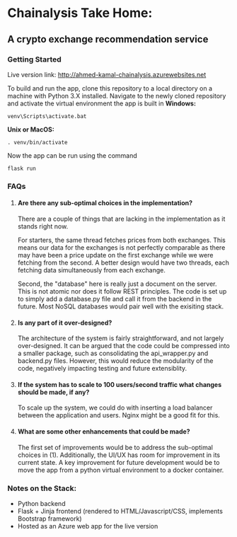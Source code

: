# Chainalysis Take Home:
## A crypto exchange recommendation service

### Getting Started

Live version link: http://ahmed-kamal-chainalysis.azurewebsites.net

To build and run the app, clone this repository to a local directory on a machine with Python 3.X installed. Navigate to the newly cloned repository and activate the virtual environment the app is built in
**Windows:**
```
venv\Scripts\activate.bat
```
**Unix or MacOS:**
```
. venv/bin/activate
```
Now the app can be run using the command
```
flask run
```

### FAQs

1. #### Are there any sub-optimal choices in the implementation?
    
    There are a couple of things that are lacking in the implementation as it stands right now.

    For starters, the same thread fetches prices from both exchanges. This means our data for the exchanges is not perfectly comparable as there may have been a price update on the first exchange while we were fetching from the second. A better design would have two threads, each fetching data simultaneously from each exchange.

    Second, the "database" here is really just a document on the server. This is not atomic nor does it follow REST principles. The code is set up to simply add a database.py file and call it from the backend in the future. Most NoSQL databases would pair well with the exisiting stack.

2. #### Is any part of it over-designed?
    
    The architecture of the system is fairly straightforward, and not largely over-designed. It can be argued that the code could be compressed into a smaller package, such as consolidating the api_wrapper.py and backend.py files. However, this would reduce the modularity of the code, negatively impacting testing and future extensiblity.

3. #### If the system has to scale to 100 users/second traffic what changes should be made, if any?
    
    To scale up the system, we could do with inserting a load balancer between the application and users. Nginx might be a good fit for this.
    

4. #### What are some other enhancements that could be made?

    The first set of improvements would be to address the sub-optimal choices in (1). Additionally, the UI/UX has room for improvement in its current state.
    A key improvement for future development would be to move the app from a python virtual environment to a docker container.

### Notes on the Stack:

- Python backend
- Flask + Jinja frontend (rendered to HTML/Javascript/CSS, implements Bootstrap framework)
- Hosted as an Azure web app for the live version
